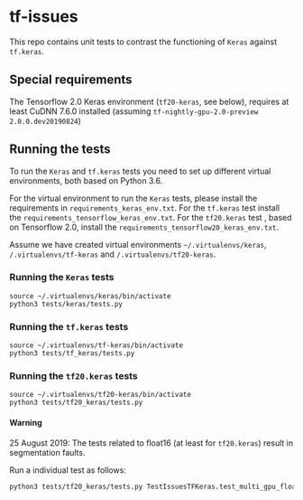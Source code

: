 # tf-issues
This repo contains unit tests to contrast the functioning of `Keras` against `tf.keras`.

## Special requirements

The Tensorflow 2.0 Keras environment (`tf20-keras`, see below), requires at least CuDNN 7.6.0 installed
(assuming `tf-nightly-gpu-2.0-preview 2.0.0.dev20190824`)

## Running the tests

To run the `Keras` and `tf.keras` tests you need to set up different virtual environments, both based on Python 3.6.

For the virtual environment to run the `Keras` tests,  please install the requirements in `requirements_keras_env.txt`.
For the `tf.keras` test install the `requirements_tensorflow_keras_env.txt`.
For the `tf20.keras` test , based on Tensorflow 2.0, install the `requirements_tensorflow20_keras_env.txt`.

Assume we have created virtual environments `~/.virtualenvs/keras`, `/.virtualenvs/tf-keras` and `/.virtualenvs/tf20-keras`.

### Running the `Keras` tests
```
source ~/.virtualenvs/keras/bin/activate
python3 tests/keras/tests.py
```

### Running the `tf.keras` tests
```
source ~/.virtualenvs/tf-keras/bin/activate
python3 tests/tf_keras/tests.py
```

### Running the `tf20.keras` tests
```
source ~/.virtualenvs/tf20-keras/bin/activate
python3 tests/tf20_keras/tests.py
```

#### Warning
25 August 2019:
The tests related to float16 (at least for `tf20.keras`) result in segmentation faults.

Run a individual test as follows:

```bash
python3 tests/tf20_keras/tests.py TestIssuesTFKeras.test_multi_gpu_float32_no_masking_no_dropout_noise_shape_sample_weight_mode
```

